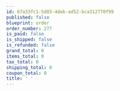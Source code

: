 ```yaml
---
id: 67a33fc1-5d03-4deb-ad52-bca312770f99
published: false
blueprint: order
order_number: 277
is_paid: false
is_shipped: false
is_refunded: false
grand_total: 0
items_total: 0
tax_total: 0
shipping_total: 0
coupon_total: 0
title: ' '
---
```

